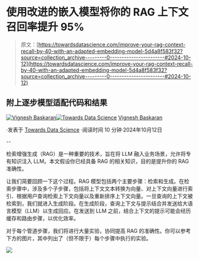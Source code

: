 # 使用改进的嵌入模型将你的 RAG 上下文召回率提升 95%

> 原文：[https://towardsdatascience.com/improve-your-rag-context-recall-by-40-with-an-adapted-embedding-model-5d4a8f583f32?source=collection_archive---------0-----------------------#2024-10-12](https://towardsdatascience.com/improve-your-rag-context-recall-by-40-with-an-adapted-embedding-model-5d4a8f583f32?source=collection_archive---------0-----------------------#2024-10-12)

## 附上逐步模型适配代码和结果

[](https://medium.com/@vignesh865?source=post_page---byline--5d4a8f583f32--------------------------------)[![Vignesh Baskaran](../Images/52afb4a7a3cd0329dc1ba9d931413788.png)](https://medium.com/@vignesh865?source=post_page---byline--5d4a8f583f32--------------------------------)[](https://towardsdatascience.com/?source=post_page---byline--5d4a8f583f32--------------------------------)[![Towards Data Science](../Images/a6ff2676ffcc0c7aad8aaf1d79379785.png)](https://towardsdatascience.com/?source=post_page---byline--5d4a8f583f32--------------------------------) [Vignesh Baskaran](https://medium.com/@vignesh865?source=post_page---byline--5d4a8f583f32--------------------------------)

·发表于 [Towards Data Science](https://towardsdatascience.com/?source=post_page---byline--5d4a8f583f32--------------------------------) ·阅读时间 10 分钟·2024年10月12日

--

检索增强生成（RAG）是一种重要的技术，旨在将 LLM 融入业务场景，允许将专有知识注入 LLM。本文假设你已经具备 RAG 的相关知识，目的是提升你的 RAG 准确性。

让我们简要回顾一下这个过程。RAG 模型包括两个主要步骤：检索和生成。在检索步骤中，涉及多个子步骤，包括将上下文文本转换为向量、对上下文向量进行索引、根据用户查询检索上下文向量以及重新排序上下文向量。一旦查询的上下文被检索到，我们就进入生成阶段。在生成阶段，查询上下文与提示结合并发送给大语言模型（LLM）以生成回应。在发送到 LLM 之前，结合上下文的提示可能会经历缓存和路由步骤，以优化效率。

对于每个管道步骤，我们将进行大量实验，协同提高 RAG 的准确性。你可以参考下方的图片，其中列出了（但不限于）每个步骤中执行的实验。

![](../Images/72472ed36ec30d6d1ab16d6d3dc1b23a.png)
